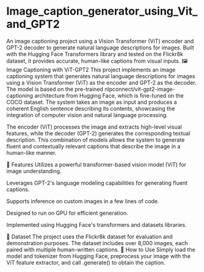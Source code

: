 # Image_caption_generator_using_Vit_and_GPT2
An image captioning project using a Vision Transformer (ViT) encoder and GPT-2 decoder to generate natural language descriptions for images. Built with the Hugging Face Transformers library and tested on the Flickr8k dataset, it provides accurate, human-like captions from visual inputs.
🖼️ Image Captioning with ViT-GPT2
This project implements an image captioning system that generates natural language descriptions for images using a Vision Transformer (ViT) as the encoder and GPT-2 as the decoder. The model is based on the pre-trained nlpconnect/vit-gpt2-image-captioning architecture from Hugging Face, which is fine-tuned on the COCO dataset. The system takes an image as input and produces a coherent English sentence describing its contents, showcasing the integration of computer vision and natural language processing.

The encoder (ViT) processes the image and extracts high-level visual features, while the decoder (GPT-2) generates the corresponding textual description. This combination of models allows the system to generate fluent and contextually relevant captions that describe the image in a human-like manner.

🔧 Features
Utilizes a powerful transformer-based vision model (ViT) for image understanding.

Leverages GPT-2's language modeling capabilities for generating fluent captions.

Supports inference on custom images in a few lines of code.

Designed to run on GPU for efficient generation.

Implemented using Hugging Face's transformers and datasets libraries.

📁 Dataset
The project uses the Flickr8k dataset for evaluation and demonstration purposes. The dataset includes over 8,000 images, each paired with multiple human-written captions.
🚀 How to Use
Simply load the model and tokenizer from Hugging Face, preprocess your image with the ViT feature extractor, and call .generate() to obtain the caption.

